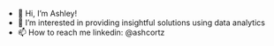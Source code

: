 - 👋 Hi, I’m Ashley!
- 👀 I’m interested in providing insightful solutions using data analytics
- 📫 How to reach me linkedin: @ashcortz

<!---
ashcortz/ashcortz is a ✨ special ✨ repository because its `README.md` (this file) appears on your GitHub profile.
You can click the Preview link to take a look at your changes.
--->
